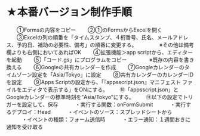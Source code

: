 # ★本番バージョン制作手順
　　①Formsの内容をコピー
　　②①のFormsからExcelを開く
　　③Excelの列の順番を「タイムスタンプ、４桁番号、氏名、メールアドレス、予約日、補助の必要性、備考」の順番に変更する。
　　　　※その他は備考欄よりも右側においてあればOK
　　④拡張機能＞app scriptから、エディターを起動
　　⑤「コード.gs」にプログラムをコピー
　　　　※既存の内容を書き換える
　　⑥Googleの共有カレンダーを作成
　　⑦Googleカレンダーのタイムゾーン設定を「Asia/Tokyo」に設定
　　⑧共有カレンダーのカレンダーIDを設定
　　⑨Apps Scriptの設定から、「『appsscript.json』マニフェスト ファイルをエディタで表示する」をONにする。
　　⑩「appsscript.json」とGoogleカレンダーの標準時刻を”Asia/Tokyo”にする。
　　⑪以下の設定でトリガーを設定して、保存
 　　　・実行する関数：onFormSubmit
 　　　・実行するデプロイ：Head
 　　　・イベントのソース：スプレッドシートから
 　　　・イベントの種類：フォーム送信時
 　　　・エラー通知：１週間おきに通知を受け取る
